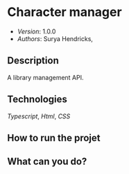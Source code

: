 Character manager
=====
* *Version*: 1.0.0
* *Authors*: Surya Hendricks, 

Description
----
A library management API. 

Technologies
----
*Typescript*, *Html*, *CSS*

How to run the projet
----

What can you do? 
-----
